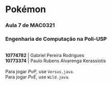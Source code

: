 # Pokémon
### Aula 7 de MAC0321
### Engenharia de Computação na Poli-USP
\
**10774782** | Gabriel Pereira Rodrigues\
**10773374** | Paulo Rubens Alvarenga Kerassiotis\
\
Para jogar *PvP*, use `Versus.java`.\
Para jogar *PvE*, use `Wild.java`.
